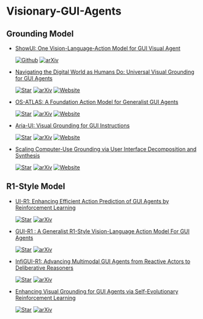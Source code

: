 # Visionary-GUI-Agents

  
## Grounding Model
+ [ShowUI: One Vision-Language-Action Model for GUI Visual Agent](https://arxiv.org/abs/2411.17465)

  [![Github](https://img.shields.io/github/stars/deepmind/android_env.svg)](https://github.com/showlab/ShowUI)
  [![arXiv](https://img.shields.io/badge/arXiv-b31b1b.svg)](https://arxiv.org/abs/2411.17465)

+ [Navigating the Digital World as Humans Do: Universal Visual Grounding for GUI Agents](https://arxiv.org/abs/2410.05243)

  [![Star](https://img.shields.io/github/stars/deepmind/android_env.svg?style=social&label=Star)](https://github.com/OSU-NLP-Group/UGround)
  [![arXiv](https://img.shields.io/badge/arXiv-b31b1b.svg)](https://arxiv.org/abs/2410.05243)
  [![Website](https://img.shields.io/badge/Website-9cf)](https://osu-nlp-group.github.io/UGround/)

+ [OS-ATLAS: A Foundation Action Model for Generalist GUI Agents](https://arxiv.org/abs/2410.23218)

  [![Star](https://img.shields.io/github/stars/deepmind/android_env.svg?style=social&label=Star)](https://github.com/OS-Copilot/OS-Atlas)
  [![arXiv](https://img.shields.io/badge/arXiv-b31b1b.svg)](https://arxiv.org/abs/2410.23218)
  [![Website](https://img.shields.io/badge/Website-9cf)](https://osatlas.github.io/)

+ [Aria-UI: Visual Grounding for GUI Instructions](https://arxiv.org/abs/2412.16256)

  [![Star](https://img.shields.io/github/stars/deepmind/android_env.svg?style=social&label=Star)](https://github.com/AriaUI/Aria-UI)
  [![arXiv](https://img.shields.io/badge/arXiv-b31b1b.svg)](https://arxiv.org/abs/2412.16256)
  [![Website](https://img.shields.io/badge/Website-9cf)](https://ariaui.github.io/)

+ [Scaling Computer-Use Grounding via User Interface Decomposition and Synthesis](https://arxiv.org/abs/2505.13227)

  [![Star](https://img.shields.io/github/stars/deepmind/android_env.svg?style=social&label=Star)](https://github.com/xlang-ai/OSWorld-G)
  [![arXiv](https://img.shields.io/badge/arXiv-b31b1b.svg)](https://arxiv.org/abs/2505.13227)
  [![Website](https://img.shields.io/badge/Website-9cf)](https://osworld-grounding.github.io/)

## R1-Style Model

+ [UI-R1: Enhancing Efficient Action Prediction of GUI Agents by Reinforcement Learning](https://arxiv.org/abs/2503.21620)

  [![Star](https://img.shields.io/github/stars/deepmind/android_env.svg?style=social&label=Star)](https://github.com/lll6gg/UI-R1)
  [![arXiv](https://img.shields.io/badge/arXiv-b31b1b.svg)](https://arxiv.org/abs/2503.21620)

+ [GUI-R1 : A Generalist R1-Style Vision-Language Action Model For GUI Agents](https://arxiv.org/abs/2504.10458)

  [![Star](https://img.shields.io/github/stars/deepmind/android_env.svg?style=social&label=Star)](https://github.com/ritzz-ai/GUI-R1)
  [![arXiv](https://img.shields.io/badge/arXiv-b31b1b.svg)](https://arxiv.org/abs/2504.10458)

+ [InfiGUI-R1: Advancing Multimodal GUI Agents from Reactive Actors to Deliberative Reasoners](https://arxiv.org/abs/2504.14239)

  [![Star](https://img.shields.io/github/stars/deepmind/android_env.svg?style=social&label=Star)](https://github.com/Reallm-Labs/InfiGUI-R1)
  [![arXiv](https://img.shields.io/badge/arXiv-b31b1b.svg)](https://arxiv.org/abs/2504.14239)

+ [Enhancing Visual Grounding for GUI Agents via Self-Evolutionary Reinforcement Learning](https://arxiv.org/abs/2505.12370)

  [![Star](https://img.shields.io/github/stars/deepmind/android_env.svg?style=social&label=Star)](https://github.com/YXB-NKU/SE-GUI)
  [![arXiv](https://img.shields.io/badge/arXiv-b31b1b.svg)](https://arxiv.org/abs/2505.12370)
